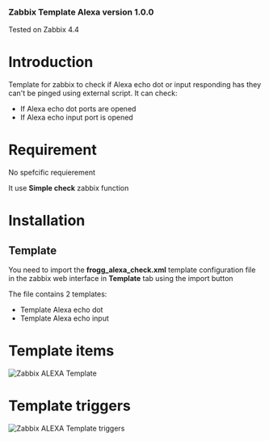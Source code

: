 ### Zabbix Template Alexa version 1.0.0

Tested on Zabbix 4.4

# Introduction
Template for zabbix to check if Alexa echo dot or input responding has they can't be pinged using external script.
It can check:
* If Alexa echo dot ports are opened 
* If Alexa echo input port is opened  

# Requirement
No spefcific requierement

It use **Simple check** zabbix function

# Installation

## Template
You need to import the **frogg_alexa_check.xml** template configuration file in the zabbix web interface in **Template** tab using the import button

The file contains 2 templates:
* Template Alexa echo dot
* Template Alexa echo input

# Template items
![Zabbix ALEXA Template](https://tool.frogg.fr/upload/github/zabbix-alexa/items.png)

# Template triggers
![Zabbix ALEXA Template triggers](https://tool.frogg.fr/upload/github/zabbix-alexa/triggers.png)
